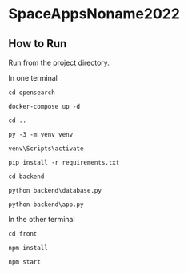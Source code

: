 # SpaceAppsNoname2022

## How to Run

Run from the project directory.

In one terminal

    cd opensearch

    docker-compose up -d

    cd ..

    py -3 -m venv venv

    venv\Scripts\activate

    pip install -r requirements.txt

    cd backend

    python backend\database.py

    python backend\app.py

In the other terminal

    cd front

    npm install

    npm start